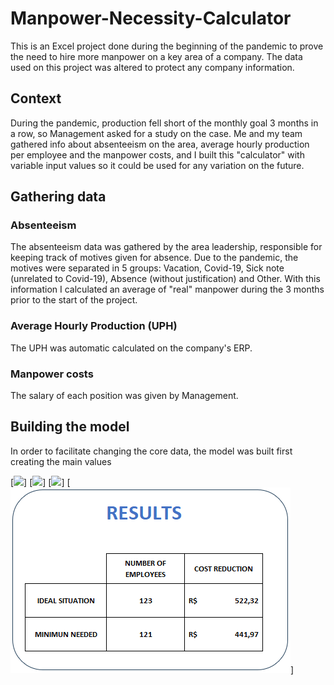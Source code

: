 # Manpower-Necessity-Calculator
This is an Excel project done during the beginning of the pandemic to prove the need to hire more manpower on a key area of a company. The data used on this project was altered to protect any company information.

## Context
During the pandemic, production fell short of the monthly goal 3 months in a row, so Management asked for a study on the case. Me and my team gathered info about absenteeism on the area, average hourly production per employee and the manpower costs, and I built this "calculator" with variable input values so it could be used for any variation on the future.

## Gathering data

### Absenteeism
The absenteeism data was gathered by the area leadership, responsible for keeping track of motives given for absence. Due to the pandemic, the motives were separated in 5 groups: Vacation, Covid-19, Sick note (unrelated to Covid-19), Absence (without justification) and Other. With this information I calculated an average of "real" manpower during the 3 months prior to the start of the project.

### Average Hourly Production (UPH)
The UPH was automatic calculated on the company's ERP.

### Manpower costs
The salary of each position was given by Management.

## Building the model
In order to facilitate changing the core data, the model was built first creating the main values

[<img src="INPUT_1.png">]
[<img src="INPUT_2.png">]
[<img src="INPUT_3.png">]
[<img src="RESULTS.png">]
